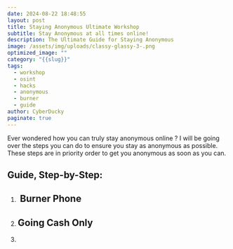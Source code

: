```yaml
---
date: 2024-08-22 18:48:55
layout: post
title: Staying Anonymous Ultimate Workshop
subtitle: Stay Anonymous at all times online!
description: The Ultimate Guide for Staying Anonymous
image: /assets/img/uploads/classy-glassy-3-.png
optimized_image: ""
category: "{{slug}}"
tags:
  - workshop
  - osint
  - hacks
  - anonymous
  - burner
  - guide
author: CyberDucky
paginate: true
---
```

Ever wondered how you can truly stay anonymous online ? I will be going over the steps you can do to ensure you stay as anonymous as possible. These steps are in priority order to get you anonymous as soon as you can.



## Guide, Step-by-Step: 

1. ##  ﻿ Burner Phone
2. ##  Going Cash Only
3.